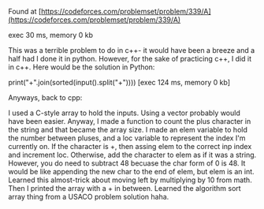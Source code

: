 Found at [https://codeforces.com/problemset/problem/339/A](https://codeforces.com/problemset/problem/339/A)

exec 30 ms, memory 0 kb

This was a terrible problem to do in c++- it would have been a breeze and a half had I done it in python. However, for the sake of practicing c++, I did it in c++. Here would be the solution in Python:

print("+".join(sorted(input().split("+")))) [exec 124 ms, memory 0 kb]


Anyways, back to cpp:

I used a C-style array to hold the inputs. Using a vector probably would have been easier. Anyway, I made a function to count the plus character in the string and that became the array size. I made an elem variable to hold the number between pluses, and a loc variable to represent the index I'm currently on. If the character is +, then assing elem to the correct inp index and increment loc. Otherwise, add the character to elem as if it was a string. However, you do need to subtract 48 becuase the char form of 0 is 48. It would be like appending the new char to the end of elem, but elem is an int. Learned this almost-trick about moving left by multiplying by 10 from math. Then I printed the array with a + in between. Learned the algorithm sort array thing from a USACO problem solution haha.
